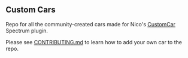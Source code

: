 ## Custom Cars
Repo for all the community-created cars made for Nico's [CustomCar](https://github.com/larnin/CustomCar/) Spectrum plugin.

Please see [CONTRIBUTING.md](CONTRIBUTING.md) to learn how to add your own car to the repo.
